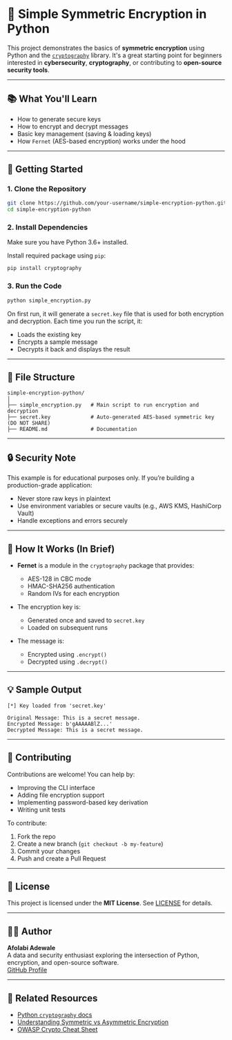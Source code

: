 
# 🔐 Simple Symmetric Encryption in Python

This project demonstrates the basics of **symmetric encryption** using Python and the [`cryptography`](https://cryptography.io/en/latest/) library. It's a great starting point for beginners interested in **cybersecurity**, **cryptography**, or contributing to **open-source security tools**.

---

## 📚 What You'll Learn

- How to generate secure keys
- How to encrypt and decrypt messages
- Basic key management (saving & loading keys)
- How `Fernet` (AES-based encryption) works under the hood

---

## 🚀 Getting Started

### 1. Clone the Repository

```bash
git clone https://github.com/your-username/simple-encryption-python.git
cd simple-encryption-python
```

### 2. Install Dependencies

Make sure you have Python 3.6+ installed.

Install required package using `pip`:

```bash
pip install cryptography
```

### 3. Run the Code

```bash
python simple_encryption.py
```

On first run, it will generate a `secret.key` file that is used for both encryption and decryption. Each time you run the script, it:
- Loads the existing key
- Encrypts a sample message
- Decrypts it back and displays the result

---

## 📂 File Structure

```
simple-encryption-python/
│
├── simple_encryption.py   # Main script to run encryption and decryption
├── secret.key             # Auto-generated AES-based symmetric key (DO NOT SHARE)
├── README.md              # Documentation
```

---

## 🔒 Security Note

This example is for educational purposes only. If you’re building a production-grade application:
- Never store raw keys in plaintext
- Use environment variables or secure vaults (e.g., AWS KMS, HashiCorp Vault)
- Handle exceptions and errors securely

---

## 🧠 How It Works (In Brief)

- **Fernet** is a module in the `cryptography` package that provides:
  - AES-128 in CBC mode
  - HMAC-SHA256 authentication
  - Random IVs for each encryption

- The encryption key is:
  - Generated once and saved to `secret.key`
  - Loaded on subsequent runs

- The message is:
  - Encrypted using `.encrypt()`
  - Decrypted using `.decrypt()`

---

## 💡 Sample Output

```
[*] Key loaded from 'secret.key'

Original Message: This is a secret message.
Encrypted Message: b'gAAAAABlZ...'
Decrypted Message: This is a secret message.
```

---

## 🤝 Contributing

Contributions are welcome! You can help by:
- Improving the CLI interface
- Adding file encryption support
- Implementing password-based key derivation
- Writing unit tests

To contribute:
1. Fork the repo
2. Create a new branch (`git checkout -b my-feature`)
3. Commit your changes
4. Push and create a Pull Request

---

## 📜 License

This project is licensed under the **MIT License**. See [LICENSE](LICENSE) for details.

---

## 👨‍💻 Author

**Afolabi Adewale**  
A data and security enthusiast exploring the intersection of Python, encryption, and open-source software.  
[GitHub Profile](https://github.com/your-username)

---

## 🔗 Related Resources

- [Python `cryptography` docs](https://cryptography.io/en/latest/)
- [Understanding Symmetric vs Asymmetric Encryption](https://www.cloudflare.com/learning/ssl/how-does-ssl-work/)
- [OWASP Crypto Cheat Sheet](https://cheatsheetseries.owasp.org/cheatsheets/Cryptographic_Storage_Cheat_Sheet.html)
